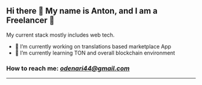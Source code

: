 ## Hi there 👋 My name is Anton, and I am a Freelancer 🙂

My current stack mostly includes web tech.

- 🧮 I’m currently working on translations based marketplace App
- 💠 I’m currently learning TON and overall blockchain environment
 
 ### How to reach me: *odenari44@gmail.com*
---
  
